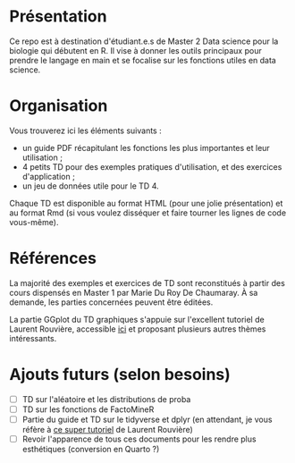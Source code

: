 # Présentation

Ce repo est à destination d'étudiant.e.s de Master 2 Data science pour la biologie qui débutent en R. Il vise à donner les outils principaux pour prendre le langage en main et se focalise sur les fonctions utiles en data science. 

# Organisation

Vous trouverez ici les éléments suivants :
* un guide PDF récapitulant les fonctions les plus importantes et leur utilisation ;
* 4 petits TD pour des exemples pratiques d'utilisation, et des exercices d'application ;
* un jeu de données utile pour le TD 4.

Chaque TD est disponible au format HTML (pour une jolie présentation) et au format Rmd (si vous voulez disséquer et faire tourner les lignes de code vous-même).

# Références

La majorité des exemples et exercices de TD sont reconstitués à partir des cours dispensés en Master 1 par Marie Du Roy De Chaumaray. À sa demande, les parties concernées peuvent être éditées.

La partie GGplot du TD graphiques s'appuie sur l'excellent tutoriel de Laurent Rouvière, accessible [ici](https://rouviere.pages.math.cnrs.fr/TUTO_R/) et proposant plusieurs autres thèmes intéressants.

# Ajouts futurs (selon besoins)
- [ ] TD sur l'aléatoire et les distributions de proba
- [ ] TD sur les fonctions de FactoMineR
- [ ] Partie du guide et TD sur le tidyverse et dplyr (en attendant, je vous réfère à [ce super tutoriel](https://rouviere.pages.math.cnrs.fr/TUTO_R/03-dplyr.html) de Laurent Rouvière)
- [ ] Revoir l'apparence de tous ces documents pour les rendre plus esthétiques (conversion en Quarto ?)
